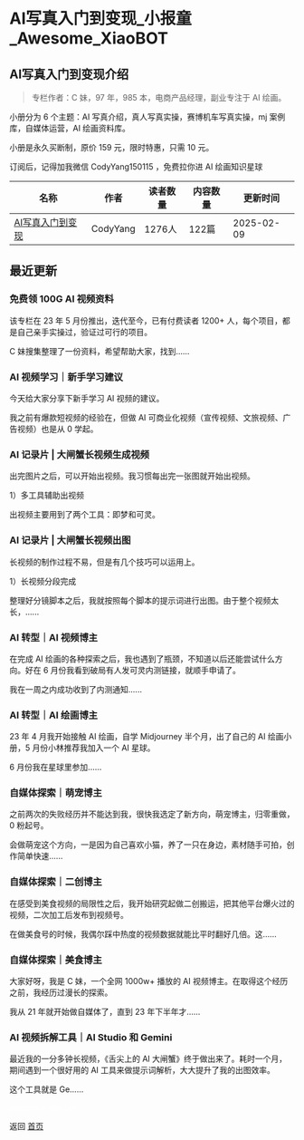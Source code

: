 # AI写真入门到变现_小报童_Awesome_XiaoBOT

## AI写真入门到变现介绍
> 专栏作者：C 妹，97 年，985 本，电商产品经理，副业专注于 AI 绘画。    
    
小册分为 6 个主题：AI 写真介绍，真人写真实操，赛博机车写真实操，mj 案例库，自媒体运营，AI 绘画资料库。    
    
小册是永久买断制，原价 159 元，限时特惠，只需 10 元。    
    
订阅后，记得加我微信 CodyYang150115 ，免费拉你进 AI 绘画知识星球  
  


|名称|作者|读者数量|内容数量|更新时间|
|---|---|---|---|---|
|[AI写真入门到变现](https://xiaobot.net/p/codyyang?refer=0b133df9-27dc-423b-8101-639049001c13)|CodyYang|1276人|122篇|2025-02-09|

## 最近更新
### 免费领 100G AI 视频资料

该专栏在 23 年 5 月份推出，迭代至今，已有付费读者 1200+ 人，每个项目，都是自己亲手实操过，验证过可行的项目。

C 妹搜集整理了一份资料，希望帮助大家，找到......

### AI 视频学习｜新手学习建议

今天给大家分享下新手学习 AI 视频的建议。

我之前有爆款短视频的经验在，但做 AI 可商业化视频（宣传视频、文旅视频、广告视频）也是从 0 学起。

### AI 记录片 | 大闸蟹长视频生成视频

出完图片之后，可以开始出视频。我习惯每出完一张图就开始出视频。

1）多工具辅助出视频

出视频主要用到了两个工具：即梦和可灵。

### AI 记录片 | 大闸蟹长视频出图

长视频的制作过程不易，但是有几个技巧可以运用上。

1）长视频分段完成

整理好分镜脚本之后，我就按照每个脚本的提示词进行出图。由于整个视频太长，......

### AI 转型｜AI 视频博主

在完成 AI 绘画的各种探索之后，我也遇到了瓶颈，不知道以后还能尝试什么方向。好在 6 月份我看到破局有人发可灵内测链接，就顺手申请了。

我在一周之内成功收到了内测通知......

### AI 转型｜AI 绘画博主

23 年 4 月我开始接触 AI 绘画，自学 Midjourney 半个月，出了自己的 AI 绘画小册，5 月份小林推荐我加入一个 AI 星球。

6 月份我在星球里参加......

### 自媒体探索｜萌宠博主

之前两次的失败经历并不能达到我，很快我选定了新方向，萌宠博主，归零重做，0 粉起号。

会做萌宠这个方向，一是因为自己喜欢小猫，养了一只在身边，素材随手可拍，创作简单快速......

### 自媒体探索｜二创博主

在感受到美食视频的局限性之后，我开始研究起做二创搬运，把其他平台爆火过的视频，二次加工后发布到视频号。

在做美食号的时候，我偶尔踩中热度的视频数据就能比平时翻好几倍。这......

### 自媒体探索｜美食博主

大家好呀，我是 C 妹，一个全网 1000w+ 播放的 AI 视频博主。在取得这个经历之前，我经历过漫长的探索。

我从 21 年就开始做自媒体了，直到 23 年下半年才......

### AI 视频拆解工具｜AI Studio 和 Gemini

最近我的一分多钟长视频，《舌尖上的 AI 大闸蟹》终于做出来了。耗时一个月，期间遇到一个很好用的 AI 工具来做提示词解析，大大提升了我的出图效率。

这个工具就是 Ge......


<a href="https://github.com/Reno9527/awesome-xiaobot" style="color: white; text-decoration: none;">awesome-xiaobot</a>

返回 [首页](../README.md)

